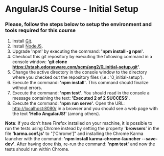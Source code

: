 AngularJS Course - Initial Setup
================================

### Please, follow the steps below to setup the environment and tools required for this course
1. Install [Git](http://git-scm.com/).
2. Install [NodeJS](http://nodejs.org/).
3. Upgrade 'npm' by executing the command: __'npm install -g npm'__.
4. Checkout this git repository by executing the following command in a console window: __'git clone https://stash.edorasware.com/scm/ang2/0_initial-setup.git'__.
5. Change the active directory in the console window to the directory where you checked out the repository files (i.e.: '0_initial-setup').
6. Execute the command: __'npm install'__. This command should finalize without errors.
7. Execute the command: __'npm test'__. You should read in the console a message containing the text: __'Executed 2 of 2 SUCCESS'__.
8. Execute the command: __'npm run serve'__. Open the URL: [http://localhost:8080/](http://localhost:8080/) in a browser and you should see a web page with the text __'Hello AngularJS!'__ (among others).

__Note:__ if you don't have Firefox installed on your machine, it is possible to run the tests using Chrome instead by setting the property __'browsers'__ in the file __'karma.conf.js'__ to "['Chrome']" and installing the Chrome Karma launcher with the command: __'npm install karma-chrome-launcher --save-dev'__. After having done this, re-run the command: __'npm test'__ and now the tests should run within Chrome.
